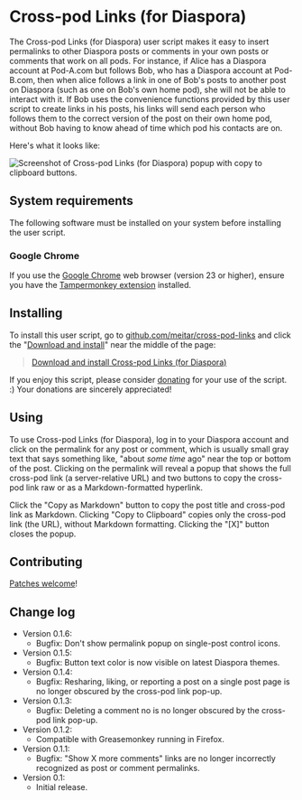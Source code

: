 # Cross-pod Links (for Diaspora)

The Cross-pod Links (for Diaspora) user script makes it easy to insert permalinks to other Diaspora posts or comments in your own posts or comments that work on all pods. For instance, if Alice has a Diaspora account at Pod-A.com but follows Bob, who has a Diaspora account at Pod-B.com, then when alice follows a link in one of Bob's posts to another post on Diaspora (such as one on Bob's own home pod), she will not be able to interact with it. If Bob uses the convenience functions provided by this user script to create links in his posts, his links will send each person who follows them to the correct version of the post on their own home pod, without Bob having to know ahead of time which pod his contacts are on.

Here's what it looks like:

![Screenshot of Cross-pod Links (for Diaspora) popup with copy to clipboard buttons.](http://i.imgur.com/IuAJD4T.png)

## System requirements

The following software must be installed on your system before installing the user script.

### Google Chrome

If you use the [Google Chrome](https://chrome.google.com/) web browser (version 23 or higher), ensure you have the [Tampermonkey extension](https://chrome.google.com/webstore/detail/tampermonkey/dhdgffkkebhmkfjojejmpbldmpobfkfo) installed.

## Installing

To install this user script, go to [github.com/meitar/cross-pod-links](https://github.com/meitar/cross-pod-links/) and click the "[Download and install](https://github.com/meitar/cross-pod-links/raw/master/cross-pod-links.user.js)" near the middle of the page:

> [Download and install Cross-pod Links (for Diaspora)](https://github.com/meitar/cross-pod-links/raw/master/cross-pod-links.user.js)

If you enjoy this script, please consider [donating](http://maybemaimed.com/cyberbusking/) for your use of the script. :) Your donations are sincerely appreciated!

## Using

To use Cross-pod Links (for Diaspora), log in to your Diaspora account and click on the permalink for any post or comment, which is usually small gray text that says something like, "about *some time* ago" near the top or bottom of the post. Clicking on the permalink will reveal a popup that shows the full cross-pod link (a server-relative URL) and two buttons to copy the cross-pod link raw or as a Markdown-formatted hyperlink.

Click the "Copy as Markdown" button to copy the post title and cross-pod link as Markdown. Clicking "Copy to Clipboard" copies only the cross-pod link (the URL), without Markdown formatting. Clicking the "[X]" button closes the popup.

## Contributing

[Patches welcome](https://github.com/meitar/cross-pod-links/issues)!

## Change log

* Version 0.1.6:
    * Bugfix: Don't show permalink popup on single-post control icons.
* Version 0.1.5:
    * Bugfix: Button text color is now visible on latest Diaspora themes.
* Version 0.1.4:
    * Bugfix: Resharing, liking, or reporting a post on a single post page is no longer obscured by the cross-pod link pop-up.
* Version 0.1.3:
    * Bugfix: Deleting a comment no is no longer obscured by the cross-pod link pop-up.
* Version 0.1.2:
    * Compatible with Greasemonkey running in Firefox.
* Version 0.1.1:
    * Bugfix: "Show X more comments" links are no longer incorrectly recognized as post or comment permalinks.
* Version 0.1:
    * Initial release.
